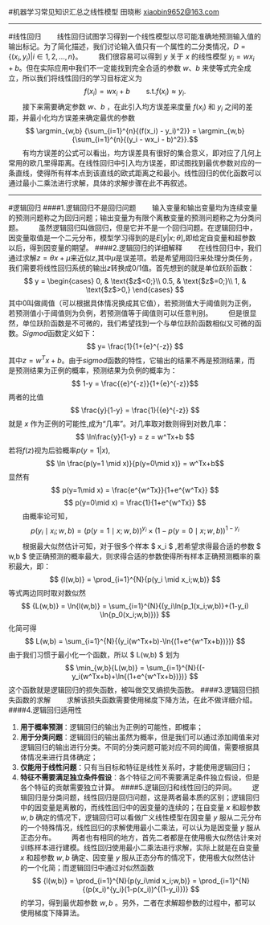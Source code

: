 #机器学习常见知识汇总之线性模型
田晓彬
xiaobin9652@163.com
***
#线性回归
&emsp;&emsp;线性回归试图学习得到一个线性模型以尽可能准确地预测输入值的输出标记。为了简化描述，我们讨论输入值只有一个属性的二分类情况，$D = \{(x_i,y_i)|i \in 1,2,...,n\}$。
&emsp;&emsp;我们很容易可以得到 $y$ 关于 $x$ 的线性模型 $y_i = wx_i + b$。但在实际应用中我们不一定能找到完全合适的参数 $w、b$ 来使等式完全成立，所以我们将线性回归的学习目标定义为 $$ f(x_i) = wx_i + b \qquad \text{s.t.} f(x_i) \approx y_i. $$
&emsp;&emsp;接下来需要确定参数 $w、b$ ，在此引入均方误差来度量 $f(x_i)$ 和 $y_i$ 之间的差距，并最小化均方误差来确定最优的参数 $$ \argmin_{w,b} {\sum_{i=1}^{n}{(f(x_i) - y_i)^2}} = \argmin_{w,b} {\sum_{i=1}^{n}{(y_i - wx_i - b)^2}}.$$
&emsp;&emsp;有均方误差的公式可以看出，均方误差具有很好的集合意义，即对应了几何上常用的欧几里得距离。在线性回归中引入均方误差，即试图找到最优参数对应的一条直线，使得所有样本点到该直线的欧式距离之和最小。线性回归的优化函数可以通过最小二乘法进行求解，具体的求解步骤在此不再叙述。
***
#逻辑回归
####1.逻辑回归不是回归问题
&emsp;&emsp;输入变量和输出变量均为连续变量的预测问题称之为回归问题；输出变量为有限个离散变量的预测问题称之为分类问题。
&emsp;&emsp;虽然逻辑回归叫做回归，但是它并不是一个回归问题。在逻辑回归中，因变量取值是一个二元分布，模型学习得到的是$E[y|x;θ]$,即给定自变量和超参数以后，得到因变量的期望。
####2.逻辑回归的详细解释
&emsp;&emsp;在线性回归中，我们通过求解$z=θx+μ$来近似$z$,其中$μ$是误差项。若是希望用回归来处理分类任务，我们需要将线性回归系统的输出$z$转换成0/1值。首先想到的就是单位跃阶函数：$$
y = 
\begin{cases}
0,   & \text{$z$<0;}\\
0.5, & \text{$z$=0;}\\
1,   & \text{$z$>0,}  
\end{cases}
$$其中0叫做阈值（可以根据具体情况换成其它值），若预测值大于阈值则为正例，若预测值小于阈值则为负例，若预测值等于阈值则可以任意判别。
&emsp;&emsp;但是很显然，单位跃阶函数是不可微的，我们希望找到一个与单位跃阶函数相似又可微的函数。$Sigmod$函数定义如下：$$ y= \frac{1}{1+{e}^{-z}} $$ 其中$z=w^Tx+b$。由于$sigmod$函数的特性，它输出的结果不再是预测结果，而是预测结果为正例的概率，预测结果为负例的概率为：$$ 1-y = \frac{{e}^{-z}}{1+{e}^{-z}}$$ 两者的比值 $$ \frac{y}{1-y} = \frac{1}{{e}^{-z}} $$ 就是 $x$ 作为正例的可能性,成为“几率”。对几率取对数则得到对数几率：$$ \ln\frac{y}{1-y} = z = w^Tx+b $$ 若将$f(z)$视为后验概率$p(y=1|{x})$,$$ \ln \frac{p(y=1 \mid x)}{p(y=0\mid x)} = w^Tx+b$$ 显然有 $$ p(y=1\mid x) = \frac{e^{w^Tx}}{1+e^{w^Tx}} $$ $$ p(y=0\mid x) = \frac{1}{1+e^{w^Tx}} $$
&emsp;&emsp;由概率论可知，$$ p(y_i\mid x_i;w,b) = {(p(y=1\mid x;w,b))}^{y_i} \times {(1-p(y=0\mid x;w,b))}^{1-y_i} $$ 
&emsp;&emsp;根据最大似然估计可知，对于很多个样本 $ x_i $ ,若希望求得最合适的参数 $ w,b $ 使正确预测的概率最大，则求得合适的参数使得所有样本正确预测概率的乘积最大，即： $$ {l(w,b)} = \prod_{i=1}^{N}{p(y_i \mid x_i;w,b)} $$ 等式两边同时取对数似然 $$ {L(w,b)} = \ln{l(w,b)} = \sum_{i=1}^{N}{(y_i\ln{p_1(x_i;w,b)}+(1-y_i) \ln{p_0(x_i;w,b)})} $$ 化简可得 $$ L(w,b) = \sum_{i=1}^{N}{(y_i(w^Tx+b)-\ln{(1+e^{w^Tx+b})})} $$ 由于我们习惯于最小化一个函数，所以 $ L(w,b) $ 划为 $$ \min_{w,b}{L(w,b)} = \sum_{i=1}^{N}{(-y_i(w^Tx+b)+\ln{(1+e^{w^Tx+b})})} $$ 这个函数就是逻辑回归的损失函数，被叫做交叉熵损失函数。
####3.逻辑回归损失函数的求解
&emsp;&emsp;求解该损失函数需要使用梯度下降方法，在此不做详细介绍。
####4.逻辑回归适用性
1. **用于概率预测**：逻辑回归的输出为正例的可能性，即概率；
2. **用于分类问题**：逻辑回归的输出虽然为概率，但是我们可以通过添加阈值来对逻辑回归的输出进行分类。不同的分类问题可能对应不同的阈值，需要根据具体情况来进行具体确定；
3. **仅能用于线性问题**：只有当目标和特征是线性关系时，才能使用逻辑回归；
4. **特征不需要满足独立条件假设**：各个特征之间不需要满足条件独立假设，但是各个特征的贡献需要独立计算。
####5.逻辑回归和线性回归的异同。
&emsp;&emsp;逻辑回归是分类问题，线性回归是回归问题，这是两者最本质的区别；逻辑回归中的因变量是离散的，而线性回归中的因变量的连续的；在自变量 $x$ 和超参数 $w,b$ 确定的情况下，逻辑回归可以看做广义线性模型在因变量 $y$ 服从二元分布的一个特殊情况，线性回归的求解使用最小二乘法，可以认为是因变量 $y$ 服从正态分布。
&emsp;&emsp;两者也有相同的地方，首先二者都是在使用极大似然估计来对训练样本进行建模。线性回归使用最小二乘法进行求解，实际上就是在自变量 $x$ 和超参数 $w,b$ 确定、因变量 $y$ 服从正态分布的情况下，使用极大似然估计的一个化简；而逻辑回归中通过对似然函数 $$ {l(w,b)} = \prod_{i=1}^{N}{p(y_i\mid x_i;w,b)} = \prod_{i=1}^{N}{(p(x_i)^{y_i}(1-p(x_i))^{(1-y_i)})} $$ 的学习，得到最优超参数 $w,b$ 。另外，二者在求解超参数的过程中，都可以使用梯度下降算法。
